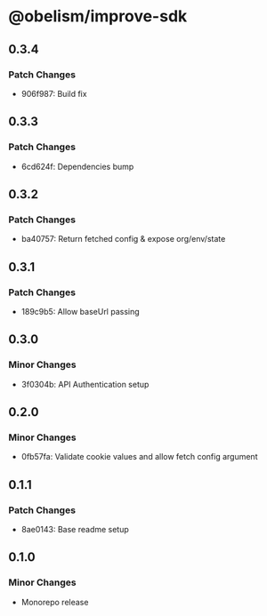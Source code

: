 # @obelism/improve-sdk

## 0.3.4

### Patch Changes

- 906f987: Build fix

## 0.3.3

### Patch Changes

- 6cd624f: Dependencies bump

## 0.3.2

### Patch Changes

- ba40757: Return fetched config & expose org/env/state

## 0.3.1

### Patch Changes

- 189c9b5: Allow baseUrl passing

## 0.3.0

### Minor Changes

- 3f0304b: API Authentication setup

## 0.2.0

### Minor Changes

- 0fb57fa: Validate cookie values and allow fetch config argument

## 0.1.1

### Patch Changes

- 8ae0143: Base readme setup

## 0.1.0

### Minor Changes

- Monorepo release
